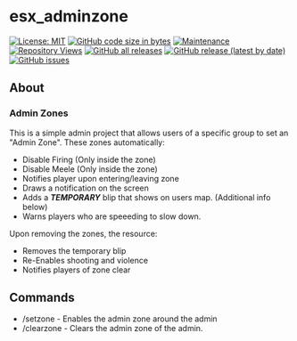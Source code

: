 # esx_adminzone
[![License: MIT](https://img.shields.io/badge/License-MIT-yellow.svg)](https://opensource.org/licenses/MIT)
[![GitHub code size in bytes](https://img.shields.io/github/languages/code-size/nick-perry14/esx_adminzone)](#)
[![Maintenance](https://img.shields.io/maintenance/yes/2021)](#)
[![Repository Views](https://komarev.com/ghpvc/?username=nick-perry14-esx-admin-zone&label=Repository+Hits&style=flat&color=brightgreen)](#)
[![GitHub all releases](https://img.shields.io/github/downloads/nick-perry14/esx_adminzone/total)](https://github.com/nick-perry14/esx_adminzone/releases)
[![GitHub release (latest by date)](https://img.shields.io/github/v/release/nick-perry14/esx_adminzone)](https://github.com/nick-perry14/esx_adminzone/releases/latest)
[![GitHub issues](https://img.shields.io/github/issues/nick-perry14/esx_adminzone)](https://github.com/nick-perry14/esx_adminzone/issues)

## About
### Admin Zones
This is a simple admin project that allows users of a specific group to set an "Admin Zone".  These zones automatically:
- Disable Firing (Only inside the zone)
- Disable Meele (Only inside the zone)
- Notifies player upon entering/leaving zone
- Draws a notification on the screen
- Adds a ***TEMPORARY*** blip that shows on users map.  (Additional info below)
- Warns players who are speeeding to slow down.

Upon removing the zones, the resource:
- Removes the temporary blip
- Re-Enables shooting and violence
- Notifies players of zone clear

## Commands
- /setzone - Enables the admin zone around the admin
- /clearzone - Clears the admin zone of the admin.
